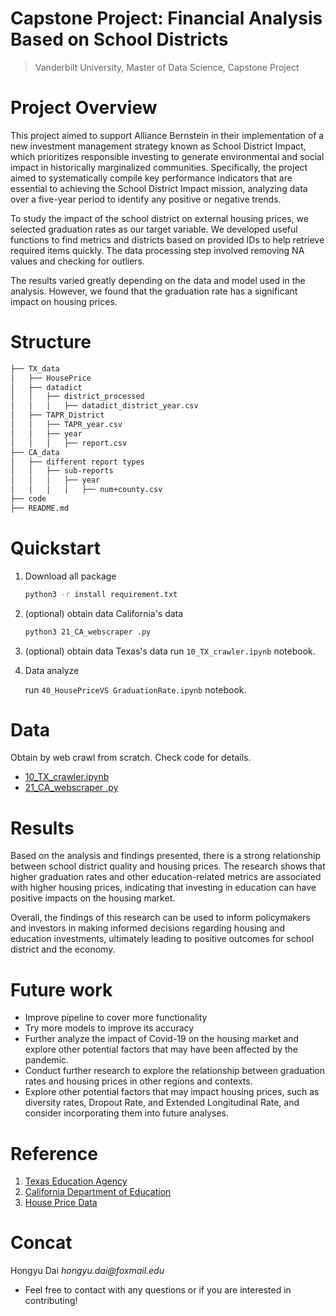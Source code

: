 # Capstone Project: Financial Analysis Based on School Districts

> Vanderbilt University, Master of Data Science, Capstone Project

# Project Overview
This project aimed to support Alliance Bernstein in their implementation of a new investment management strategy known as School District Impact, which prioritizes responsible investing to generate environmental and social impact in historically marginalized communities. Specifically, the project aimed to systematically compile key performance indicators that are essential to achieving the School District Impact mission, analyzing data over a five-year period to identify any positive or negative trends.

To study the impact of the school district on external housing prices, we selected graduation rates as our target variable. We developed useful functions to find metrics and districts based on provided IDs to help retrieve required items quickly. The data processing step involved removing NA values and checking for outliers.

The results varied greatly depending on the data and model used in the analysis. However, we found that the graduation rate has a significant impact on housing prices.

# Structure

```bash
├── TX_data
│   ├── HousePrice
│   ├── datadict
│   │   ├── district_processed
│   │   │   ├── datadict_district_year.csv
│   ├── TAPR_District
│   │   ├── TAPR_year.csv
│   │   ├── year
│   │   │   ├── report.csv
├── CA_data
│   ├── different report types
│   │   ├── sub-reports
│   │   │   ├── year
│   │   │   │   ├── num+county.csv
├── code
├── README.md
```


# Quickstart
1. Download all package
    ```bash
    python3 -r install requirement.txt
    ```
2. (optional) obtain data California's data
    ```bash
    python3 21_CA_webscraper .py
    ```
3. (optional) obtain data Texas's data
    run `10_TX_crawler.ipynb` notebook.

4. Data analyze

    run `40_HousePriceVS GraduationRate.ipynb` notebook.

# Data
Obtain by web crawl from scratch. Check code for details. 

* [10_TX_crawler.ipynb](/10_TX_crawler.ipynb)
* [21_CA_webscraper .py](/21_CA_webscraper.py)



# Results


Based on the analysis and findings presented, there is a strong relationship between school district quality and housing prices. The research shows that higher graduation rates and other education-related metrics are associated with higher housing prices, indicating that investing in education can have positive impacts on the housing market.

Overall, the findings of this research can be used to inform policymakers and investors in making informed decisions regarding housing and education investments, ultimately leading to positive outcomes for school district and the economy.


# Future work
- Improve pipeline to cover more functionality
- Try more models to improve its accuracy
- Further analyze the impact of Covid-19 on the housing market and explore other potential factors that may have been affected by the pandemic.
- Conduct further research to explore the relationship between graduation rates and housing prices in other regions and contexts.
- Explore other potential factors that may impact housing prices, such as diversity rates, Dropout Rate, and Extended Longitudinal Rate, and consider incorporating them into future analyses.


# Reference
1. [Texas Education Agency](https://tea.texas.gov/texas-schools)
2. [California Department of Education](https://dq.cde.ca.gov/dataquest/)
3. [House Price Data](https://www.redfin.com/news/data-center/)

# Concat

Hongyu Dai _hongyu.dai@foxmail.edu_


* Feel free to contact with any questions or if you are interested in contributing!

